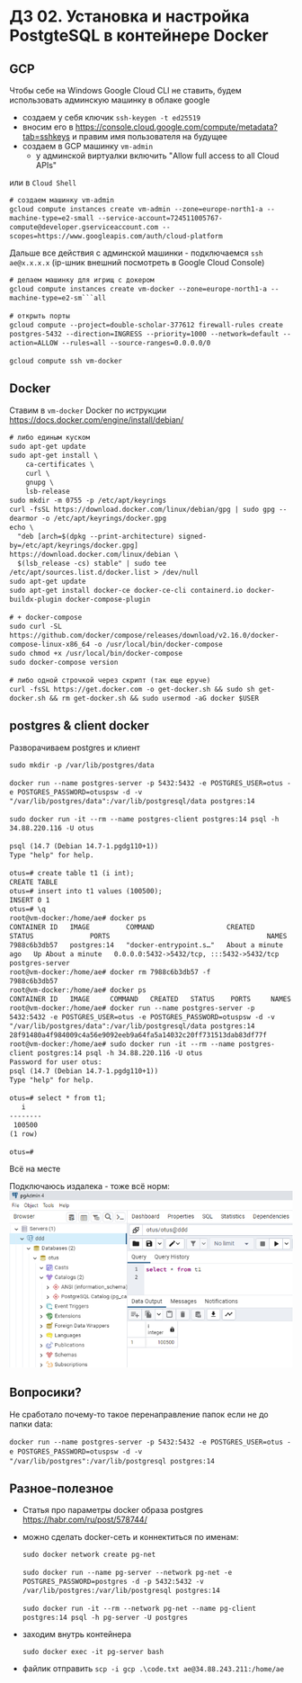 # ДЗ 02. Установка и настройка PostgteSQL в контейнере Docker

## GCP
Чтобы себе на Windows Google Cloud CLI не ставить, будем использовать админскую машинку в облаке google

- создаем у себя ключик ```ssh-keygen -t ed25519```
- вносим его в https://console.cloud.google.com/compute/metadata?tab=sshkeys и правим имя пользователя на будущее  
- создаем в GCP машинку ```vm-admin```
    - у админской виртуалки включить "Allow full access to all Cloud APIs" 

или в ```Cloud Shell```
```
# создаем машинку vm-admin
gcloud compute instances create vm-admin --zone=europe-north1-a --machine-type=e2-small --service-account=724511005767-compute@developer.gserviceaccount.com --scopes=https://www.googleapis.com/auth/cloud-platform
```

Дальше все действия с админской машинки - подключаемся ```ssh ae@x.x.x.x``` (ip-шник внешний посмотреть в Google Cloud Console)
```
# делаем машинку для игрищ с докером 
gcloud compute instances create vm-docker --zone=europe-north1-a --machine-type=e2-sm```all

# открыть порты 
gcloud compute --project=double-scholar-377612 firewall-rules create postgres-5432 --direction=INGRESS --priority=1000 --network=default --action=ALLOW --rules=all --source-ranges=0.0.0.0/0

gcloud compute ssh vm-docker
```

## Docker
Ставим в ```vm-docker``` Docker по иструкции https://docs.docker.com/engine/install/debian/
```
# либо единым куском 
sudo apt-get update
sudo apt-get install \
    ca-certificates \
    curl \
    gnupg \
    lsb-release
sudo mkdir -m 0755 -p /etc/apt/keyrings
curl -fsSL https://download.docker.com/linux/debian/gpg | sudo gpg --dearmor -o /etc/apt/keyrings/docker.gpg
echo \
  "deb [arch=$(dpkg --print-architecture) signed-by=/etc/apt/keyrings/docker.gpg] https://download.docker.com/linux/debian \
  $(lsb_release -cs) stable" | sudo tee /etc/apt/sources.list.d/docker.list > /dev/null
sudo apt-get update
sudo apt-get install docker-ce docker-ce-cli containerd.io docker-buildx-plugin docker-compose-plugin

# + docker-compose
sudo curl -SL https://github.com/docker/compose/releases/download/v2.16.0/docker-compose-linux-x86_64 -o /usr/local/bin/docker-compose
sudo chmod +x /usr/local/bin/docker-compose
sudo docker-compose version

# либо одной строчкой через скрипт (так еще еруче)
curl -fsSL https://get.docker.com -o get-docker.sh && sudo sh get-docker.sh && rm get-docker.sh && sudo usermod -aG docker $USER
```

## postgres & client docker 
Разворачиваем postgres и клиент 
```
sudo mkdir -p /var/lib/postgres/data

docker run --name postgres-server -p 5432:5432 -e POSTGRES_USER=otus -e POSTGRES_PASSWORD=otuspsw -d -v "/var/lib/postgres/data":/var/lib/postgresql/data postgres:14

sudo docker run -it --rm --name postgres-client postgres:14 psql -h 34.88.220.116 -U otus

psql (14.7 (Debian 14.7-1.pgdg110+1))
Type "help" for help.

otus=# create table t1 (i int);
CREATE TABLE
otus=# insert into t1 values (100500);
INSERT 0 1
otus=# \q
root@vm-docker:/home/ae# docker ps
CONTAINER ID   IMAGE         COMMAND                  CREATED              STATUS              PORTS                                       NAMES
7988c6b3db57   postgres:14   "docker-entrypoint.s…"   About a minute ago   Up About a minute   0.0.0.0:5432->5432/tcp, :::5432->5432/tcp   postgres-server
root@vm-docker:/home/ae# docker rm 7988c6b3db57 -f
7988c6b3db57
root@vm-docker:/home/ae# docker ps
CONTAINER ID   IMAGE     COMMAND   CREATED   STATUS    PORTS     NAMES
root@vm-docker:/home/ae# docker run --name postgres-server -p 5432:5432 -e POSTGRES_USER=otus -e POSTGRES_PASSWORD=otuspsw -d -v "/var/lib/postgres/data":/var/lib/postgresql/data postgres:14
28f91480a4f984009c4a56e9092eeb9a64fa5a14032c20ff731513dab83df77f
root@vm-docker:/home/ae# sudo docker run -it --rm --name postgres-client postgres:14 psql -h 34.88.220.116 -U otus
Password for user otus:
psql (14.7 (Debian 14.7-1.pgdg110+1))
Type "help" for help.

otus=# select * from t1;
   i
--------
 100500
(1 row)

otus=#
```
Всё на месте

Подключаюсь издалека - тоже всё норм:
![Ok](pic/1.png)



## Вопросики? 
Не сработало почему-то такое перенаправление папок если не до папки data:

```docker run --name postgres-server -p 5432:5432 -e POSTGRES_USER=otus -e POSTGRES_PASSWORD=otuspsw -d -v "/var/lib/postgres":/var/lib/postgresql postgres:14```




## Разное-полезное
- Статья про параметры docker образа postgres https://habr.com/ru/post/578744/

- можно сделать docker-сеть и коннектиться по именам:
    ```
    sudo docker network create pg-net

    sudo docker run --name pg-server --network pg-net -e POSTGRES_PASSWORD=postgres -d -p 5432:5432 -v /var/lib/postgres:/var/lib/postgresql postgres:14

    sudo docker run -it --rm --network pg-net --name pg-client postgres:14 psql -h pg-server -U postgres
    ```
- заходим внутрь контейнера 
    ```
    sudo docker exec -it pg-server bash
    ```
- файлик отправить ```scp -i gcp .\code.txt ae@34.88.243.211:/home/ae```



